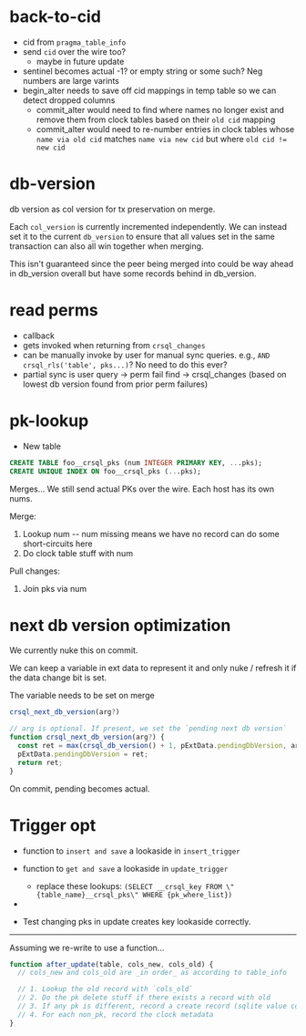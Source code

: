# back-to-cid

- cid from `pragma_table_info`
- send `cid` over the wire too?
  - maybe in future update
- sentinel becomes actual -1? or empty string or some such? Neg numbers are large varints
- begin_alter needs to save off cid mappings in temp table so we can detect dropped columns
  - commit_alter would need to find where names no longer exist and remove them from clock tables based on their `old cid` mapping
  - commit_alter would need to re-number entries in clock tables whose `name via old cid` matches `name via new cid` but where `old cid != new cid`
  
# db-version

db version as col version for tx preservation on merge.

Each `col_version` is currently incremented independently. We can instead set it to the current `db_version` to ensure that all values set in the same transaction can also all win together when merging.

This isn't guaranteed since the peer being merged into could be way ahead in db_version overall but have some records behind in db_version.

# read perms

- callback
- gets invoked when returning from `crsql_changes`
- can be manually invoke by user for manual sync queries. e.g., `AND crsql_rls('table', pks...)`? No need to do this ever?
- partial sync is user query -> perm fail find -> crsql_changes (based on lowest db version found from prior perm failures)

# pk-lookup

- New table

```sql
CREATE TABLE foo__crsql_pks (num INTEGER PRIMARY KEY, ...pks);
CREATE UNIQUE INDEX ON foo__crsql_pks (...pks);
```

Merges... We still send actual PKs over the wire. Each host has its own nums.

Merge:

1. Lookup num
   -- num missing means we have no record can do some short-circuits here
2. Do clock table stuff with num

Pull changes:

1. Join pks via num

# next db version optimization

We currently nuke this on commit.

We can keep a variable in ext data to represent it and only nuke / refresh it if the data change bit is set.

The variable needs to be set on merge

```ts
crsql_next_db_version(arg?)

// arg is optional. If present, we set the `pending next db version`
function crsql_next_db_version(arg?) {
  const ret = max(crsql_db_version() + 1, pExtData.pendingDbVersion, arg);
  pExtData.pendingDbVersion = ret;
  return ret;
}
```

On commit, pending becomes actual.

# Trigger opt

- function to `insert and save` a lookaside in `insert_trigger`
- function to `get and save` a lookaside in `update_trigger`
  - replace these lookups: `(SELECT __crsql_key FROM \"{table_name}__crsql_pks\" WHERE {pk_where_list})`
- 

- Test changing pks in update creates key lookaside correctly.

---

Assuming we re-write to use a function...

```ts
function after_update(table, cols_new, cols_old) {
  // cols_new and cols_old are _in order_ as according to table_info

  // 1. Lookup the old record with `cols_old`
  // 2. Do the pk delete stuff if there exists a record with old
  // 3. If any pk is different, record a create record (sqlite value compare)
  // 4. For each non_pk, record the clock metadata
}
```
